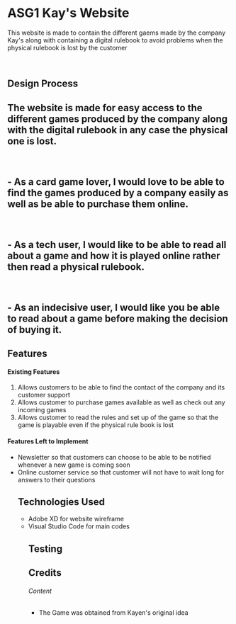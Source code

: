 <h1>ASG1 Kay's Website</h1>
<p> This website is made to contain the different gaems made by the company Kay's along with containing a digital rulebook to avoid problems when the physical rulebook is lost by the customer <p>
<br>
<h2>Design Process<h2>
<p> The website is made for easy access to the different games produced by the company along with the digital rulebook in any case the physical one is lost.</p>
<br>
<p> - As a card game lover, I would love to be able to find the games produced by a company easily as well as be able to purchase them online.</p>
<br>
<p> - As a tech user, I would like to be able to read all about a game and how it is played online rather then read a physical rulebook.</p>
<br>
<p> - As an indecisive user, I would like you be able to read about a game before making the decision of buying it.</p>
<h2> Features </h2>
<h4>Existing Features</h4>
<ol>
<li>Allows customers to be able to find the contact of the company and its customer support</li>
<li>Allows customer to purchase games available as well as check out any incoming games</li>
<li>Allows customer to read the rules and set up of the game so that the game is playable even if the physical rule book is lost</li>
</ol>
<h4>Features Left to Implement</h4>
<ul>
<li>Newsletter so that customers can choose to be able to be notified whenever a new game is coming soon</li>
<li>Online customer service so that customer will not have to wait long for answers to their questions</li>
<h2>Technologies Used</h2>
<ul>
<li>Adobe XD for website wireframe</li>
<li>Visual Studio Code for main codes</li>
<h2>Testing</h2>
<h2>Credits</h2>
<h6>Content</h6>
<ul>
<li>The Game was obtained from Kayen's original idea</li>
<ul>
